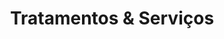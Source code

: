 ---
title: "Tratamentos & Serviços"
description: "Conheça todos os serviços de terapia"
translationKey: "treatments-index"
aliases: ["/pt/servicos/"]
---